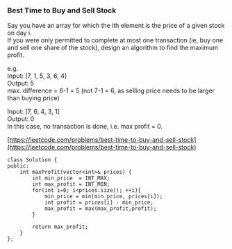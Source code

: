 ### Best Time to Buy and Sell Stock

Say you have an array for which the ith element is the price of a given stock on day i.  
If you were only permitted to complete at most one transaction \(ie, buy one and sell one share of the stock\), design an algorithm to find the maximum profit.

e.g.  
Input: \[7, 1, 5, 3, 6, 4\]  
Output: 5  
max. difference = 6-1 = 5 \(not 7-1 = 6, as selling price needs to be larger than buying price\)

Input: \[7, 6, 4, 3, 1\]  
Output: 0  
In this case, no transaction is done, i.e. max profit = 0.

[https://leetcode.com/problems/best-time-to-buy-and-sell-stock](https://leetcode.com/problems/best-time-to-buy-and-sell-stock)

```
class Solution {
public:
    int maxProfit(vector<int>& prices) {
        int min_price  = INT_MAX;
        int max_profit = INT_MIN;
        for(int i=0; i<prices.size(); ++i){
            min_price = min(min_price, prices[i]);
            int profit = prices[i] - min_price;
            max_profit = max(max_profit,profit);
        }
        
        return max_profit;
    }
};
```



